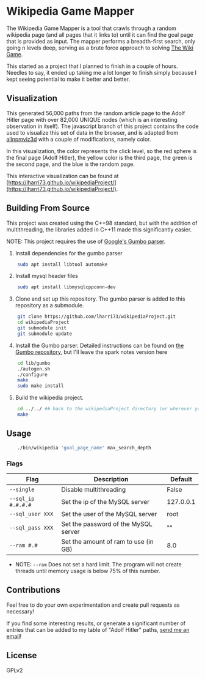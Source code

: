 # Wikipedia Game Mapper

The Wikipedia Game Mapper is a tool that crawls through a random 
wikipedia page (and all pages that it links to) until it can find 
the goal page that is provided as input. The mapper performs a 
breadth-first search, only going n levels deep, serving as a brute force approach to solving [The Wiki Game](https://en.wikipedia.org/wiki/Wikipedia:Wiki_Game).

This started as a project that I planned to finish in a couple of 
hours. Needles to say, it ended up taking me a lot longer to finish simply 
because I kept seeing potential to make it better and better. 

## Visualization

This generated 56,000 paths from the random article page to the 
Adolf Hitler page with over 82,000 UNIQUE nodes (which is an interesting 
observation in itself). The javascript branch of this project contains
the code used to visualize this set of data in the browser, and is 
adapted from [allnpmviz3d](https://github.com/anvaka/allnpmviz3d)
with a couple of modifications, namely color. 

In this visualization, the color represents the click level, so
the red sphere is the final page (Adolf Hitler), the yellow color 
is the third page, the green is the second page, and the blue is the random page. 

This interactive visualization can be found at [https://lharri73.github.io/wikipediaProject/](https://lharri73.github.io/wikipediaProject/).

## Building From Source

This project was created using the C++98 standard, but with the addition of multithreading, the libraries added in C++11 made this significantly easier. 

NOTE: This project requires the use of [Google's Gumbo parser](https://github.com/google/gumbo-parser). 

1. Install dependencies for the gumbo parser

```bash
    sudo apt install libtool automake
```
2. Install mysql header files

```bash
    sudo apt install libmysqlcppconn-dev
```
3. Clone and set up this repository. The gumbo parser is added to this 
repository as a submodule. 

```bash
    git clone https://github.com/lharri73/wikipediaProject.git
    cd wikipediaProject
    git submodule init
    git submodule update
```
4. Install the Gumbo parser. Detailed instructions can be found on [the 
Gumbo repository](https://github.com/google/gumbo-parser), but I'll leave the spark notes version here

```bash
    cd lib/gumbo
    ./autogen.sh
    ./configure
    make
    sudo make install
```
5. Build the wikipedia project. 
```bash
    cd ../../ ## back to the wikipediaProject directory (or wherever you cloned the repo to)
    make
```

## Usage

```bash
    ./bin/wikipedia "goal_page_name" max_search_depth
```

### Flags
| Flag               | Description                           | Default   |
|--------------------|---------------------------------------|-----------|
| `--single`         | Disable multithreading                | False     |
| `--sql_ip #.#.#.#` | Set the ip of the MySQL server        | 127.0.0.1 |
| `--sql_user XXX`   | Set the user of the MySQL server      | root      |
| `--sql_pass XXX`   | Set the password of the MySQL server  | ""        |
| `--ram #.#`        | Set the amount of ram to use (in GB)  | 8.0       |

- NOTE: `--ram` Does not set a hard limit. The program will not create threads until memory usage is below 75% of this number.

## Contributions

Feel free to do your own experimentation and create pull requests as necessary! 

If you find some interesting results, or generate a significant number of entries that 
can be added to my table of "Adolf Hitler" paths, [send me an email](mailto:lharri73@vols.utk.edu)!

## License 

GPLv2
